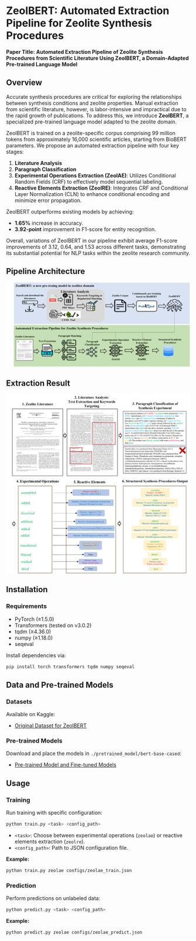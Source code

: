 # ZeolBERT: Automated Extraction Pipeline for Zeolite Synthesis Procedures

**Paper Title:**
**Automated Extraction Pipeline of Zeolite Synthesis Procedures from Scientific Literature Using ZeolBERT, a Domain-Adapted Pre-trained Language Model**

## Overview

Accurate synthesis procedures are critical for exploring the relationships between synthesis conditions and zeolite properties. Manual extraction from scientific literature, however, is labor-intensive and impractical due to the rapid growth of publications. To address this, we introduce **ZeolBERT**, a specialized pre-trained language model adapted to the zeolite domain.

ZeolBERT is trained on a zeolite-specific corpus comprising 99 million tokens from approximately 16,000 scientific articles, starting from BioBERT parameters. We propose an automated extraction pipeline with four key stages:

1. **Literature Analysis**
2. **Paragraph Classification**
3. **Experimental Operations Extraction (ZeolAE)**: Utilizes Conditional Random Fields (CRF) to effectively model sequential labeling.
4. **Reactive Elements Extraction (ZeolRE)**: Integrates CRF and Conditional Layer Normalization (CLN) to enhance conditional encoding and minimize error propagation.

ZeolBERT outperforms existing models by achieving:

* **1.65%** increase in accuracy.
* **3.92-point** improvement in F1-score for entity recognition.

Overall, variations of ZeolBERT in our pipeline exhibit average F1-score improvements of 3.12, 0.64, and 1.53 across different tasks, demonstrating its substantial potential for NLP tasks within the zeolite research community.

## Pipeline Architecture

![Pipeline Overview](./assets/all_information.png)

## Extraction Result
![Extraction Result of Proposed Method](./assets/extraction%20case3.png)

## Installation

### Requirements

* PyTorch (≥1.5.0)
* Transformers (tested on v3.0.2)
* tqdm (≥4.36.0)
* numpy (≥1.18.0)
* seqeval

Install dependencies via:

```bash
pip install torch transformers tqdm numpy seqeval
```

## Data and Pre-trained Models

### Datasets

Available on Kaggle:

* [Original Dataset for ZeolBERT](https://www.kaggle.com/datasets/boldhu/original-dataset-for-zeolbert)

### Pre-trained Models

Download and place the models in `./pretrained_model/bert-base-cased`:

* [Pre-trained Model and Fine-tuned Models](https://www.kaggle.com/datasets/boldhu/original-dataset-for-zeolbert)

## Usage

### Training

Run training with specific configuration:

```bash
python train.py <task> <config_path>
```

* `<task>`: Choose between experimental operations (`zeolae`) or reactive elements extraction (`zeolre`).
* `<config_path>`: Path to JSON configuration file.

**Example:**

```bash
python train.py zeolae configs/zeolae_train.json
```

### Prediction

Perform predictions on unlabeled data:

```bash
python predict.py <task> <config_path>
```

**Example:**

```bash
python predict.py zeolae configs/zeolae_predict.json
```
